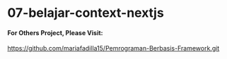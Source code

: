 # 07-belajar-context-nextjs

#### For Others Project, Please Visit:
https://github.com/mariafadilla15/Pemrograman-Berbasis-Framework.git
